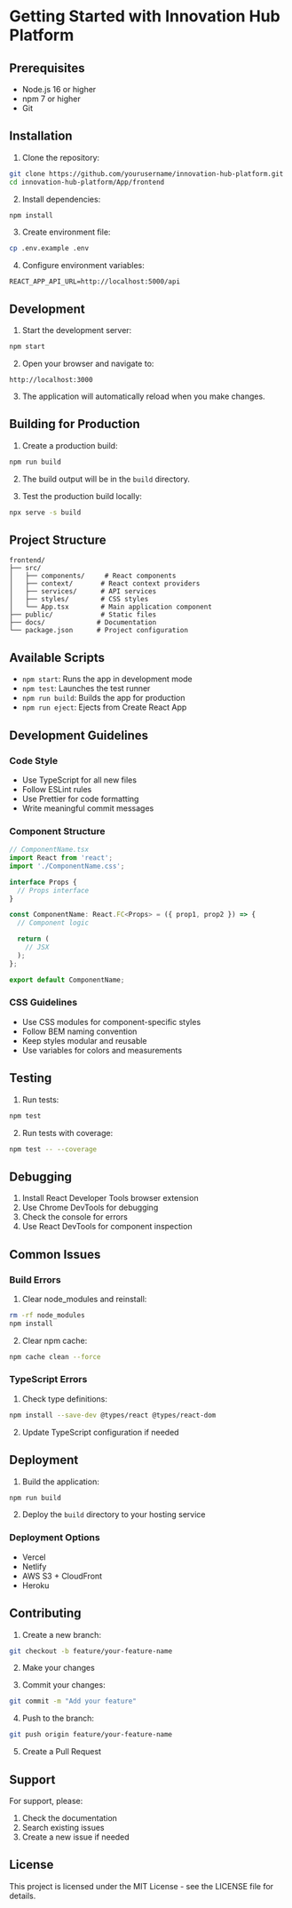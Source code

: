 # Getting Started with Innovation Hub Platform

## Prerequisites

- Node.js 16 or higher
- npm 7 or higher
- Git

## Installation

1. Clone the repository:
```bash
git clone https://github.com/yourusername/innovation-hub-platform.git
cd innovation-hub-platform/App/frontend
```

2. Install dependencies:
```bash
npm install
```

3. Create environment file:
```bash
cp .env.example .env
```

4. Configure environment variables:
```env
REACT_APP_API_URL=http://localhost:5000/api
```

## Development

1. Start the development server:
```bash
npm start
```

2. Open your browser and navigate to:
```
http://localhost:3000
```

3. The application will automatically reload when you make changes.

## Building for Production

1. Create a production build:
```bash
npm run build
```

2. The build output will be in the `build` directory.

3. Test the production build locally:
```bash
npx serve -s build
```

## Project Structure

```
frontend/
├── src/
│   ├── components/     # React components
│   ├── context/       # React context providers
│   ├── services/      # API services
│   ├── styles/        # CSS styles
│   └── App.tsx        # Main application component
├── public/            # Static files
├── docs/             # Documentation
└── package.json      # Project configuration
```

## Available Scripts

- `npm start`: Runs the app in development mode
- `npm test`: Launches the test runner
- `npm run build`: Builds the app for production
- `npm run eject`: Ejects from Create React App

## Development Guidelines

### Code Style

- Use TypeScript for all new files
- Follow ESLint rules
- Use Prettier for code formatting
- Write meaningful commit messages

### Component Structure

```typescript
// ComponentName.tsx
import React from 'react';
import './ComponentName.css';

interface Props {
  // Props interface
}

const ComponentName: React.FC<Props> = ({ prop1, prop2 }) => {
  // Component logic

  return (
    // JSX
  );
};

export default ComponentName;
```

### CSS Guidelines

- Use CSS modules for component-specific styles
- Follow BEM naming convention
- Keep styles modular and reusable
- Use variables for colors and measurements

## Testing

1. Run tests:
```bash
npm test
```

2. Run tests with coverage:
```bash
npm test -- --coverage
```

## Debugging

1. Install React Developer Tools browser extension
2. Use Chrome DevTools for debugging
3. Check the console for errors
4. Use React DevTools for component inspection

## Common Issues

### Build Errors

1. Clear node_modules and reinstall:
```bash
rm -rf node_modules
npm install
```

2. Clear npm cache:
```bash
npm cache clean --force
```

### TypeScript Errors

1. Check type definitions:
```bash
npm install --save-dev @types/react @types/react-dom
```

2. Update TypeScript configuration if needed

## Deployment

1. Build the application:
```bash
npm run build
```

2. Deploy the `build` directory to your hosting service

### Deployment Options

- Vercel
- Netlify
- AWS S3 + CloudFront
- Heroku

## Contributing

1. Create a new branch:
```bash
git checkout -b feature/your-feature-name
```

2. Make your changes

3. Commit your changes:
```bash
git commit -m "Add your feature"
```

4. Push to the branch:
```bash
git push origin feature/your-feature-name
```

5. Create a Pull Request

## Support

For support, please:
1. Check the documentation
2. Search existing issues
3. Create a new issue if needed

## License

This project is licensed under the MIT License - see the LICENSE file for details. 